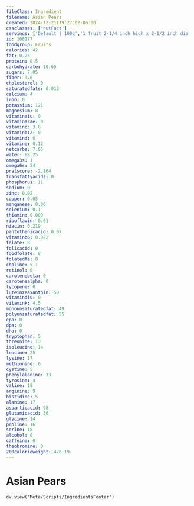 ```yaml
---
fileClass: Ingredient
filename: Asian Pears
created: 2024-12-21T19:27:02-06:00
cssclasses: ['nutFact']
servings: ['Default | 100g','1 fruit 2-1/4 inch high x 2-1/2 inch dia | 122','1 fruit 3-3/8 inch high x 3 inch diameter | 275']
id: 168177
foodgroup: Fruits
calories: 42
fat: 0.23
protein: 0.5
carbohydrate: 10.65
sugars: 7.05
fiber: 3.6
cholesterol: 0
saturatedfats: 0.012
calcium: 4
iron: 0
potassium: 121
magnesium: 8
vitaminaiu: 0
vitaminarae: 0
vitaminc: 3.8
vitaminb12: 0
vitamind: 0
vitamine: 0.12
netcarbs: 7.05
water: 88.25
omega3s: 1
omega6s: 54
pralscore: -2.164
transfattyacids: 0
phosphorus: 11
sodium: 0
zinc: 0.02
copper: 0.05
manganese: 0.06
selenium: 0.1
thiamin: 0.009
riboflavin: 0.01
niacin: 0.219
pantothenicacid: 0.07
vitaminb6: 0.022
folate: 8
folicacid: 0
foodfolate: 8
folatedfe: 8
choline: 5.1
retinol: 0
carotenebeta: 0
carotenealpha: 0
lycopene: 0
luteinzeaxanthin: 50
vitamindiu: 0
vitamink: 4.5
monounsaturatedfat: 49
polyunsaturatedfat: 55
epa: 0
dpa: 0
dha: 0
tryptophan: 5
threonine: 13
isoleucine: 14
leucine: 25
lysine: 17
methionine: 6
cystine: 5
phenylalanine: 13
tyrosine: 4
valine: 18
arginine: 9
histidine: 5
alanine: 17
asparticacid: 98
glutamicacid: 36
glycine: 14
proline: 16
serine: 18
alcohol: 0
caffeine: 0
theobromine: 0
200calorieweight: 476.19
---
```


# Asian Pears

```dataviewjs
dv.view("Meta/Scripts/IngredientsFooter")
```